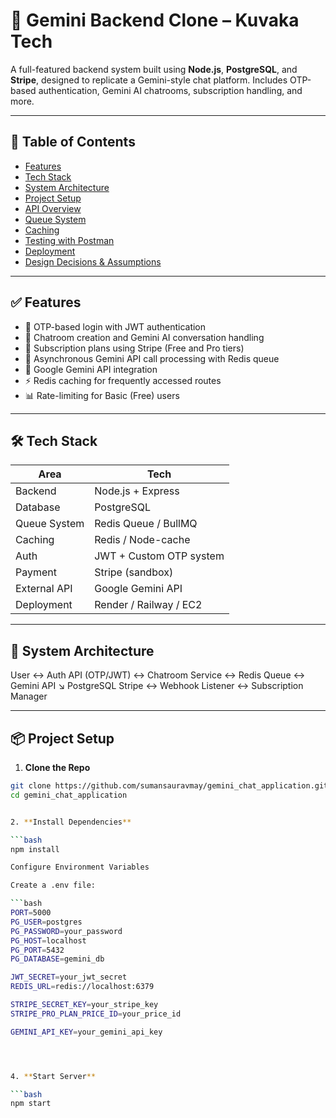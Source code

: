 # 🚀 Gemini Backend Clone – Kuvaka Tech

A full-featured backend system built using **Node.js**, **PostgreSQL**, and **Stripe**, designed to replicate a Gemini-style chat platform. Includes OTP-based authentication, Gemini AI chatrooms, subscription handling, and more.

---

## 📌 Table of Contents

- [Features](#features)
- [Tech Stack](#tech-stack)
- [System Architecture](#system-architecture)
- [Project Setup](#project-setup)
- [API Overview](#api-overview)
- [Queue System](#queue-system)
- [Caching](#caching)
- [Testing with Postman](#testing-with-postman)
- [Deployment](#deployment)
- [Design Decisions & Assumptions](#design-decisions--assumptions)

---

## ✅ Features

- 🔐 OTP-based login with JWT authentication
- 💬 Chatroom creation and Gemini AI conversation handling
- 🧾 Subscription plans using Stripe (Free and Pro tiers)
- 🔄 Asynchronous Gemini API call processing with Redis queue
- 🧠 Google Gemini API integration
- ⚡ Redis caching for frequently accessed routes
- 📊 Rate-limiting for Basic (Free) users

---

## 🛠 Tech Stack

| Area            | Tech                         |
|-----------------|------------------------------|
| Backend         | Node.js + Express            |
| Database        | PostgreSQL                   |
| Queue System    | Redis Queue / BullMQ         |
| Caching         | Redis / Node-cache           |
| Auth            | JWT + Custom OTP system      |
| Payment         | Stripe (sandbox)             |
| External API    | Google Gemini API            |
| Deployment      | Render / Railway / EC2       |

---

## 🧱 System Architecture

User ↔️ Auth API (OTP/JWT) ↔️ Chatroom Service ↔️ Redis Queue ↔️ Gemini API
↘️ PostgreSQL
Stripe ↔️ Webhook Listener ↔️ Subscription Manager

---

## 📦 Project Setup

1. **Clone the Repo**

```bash
git clone https://github.com/sumansauravmay/gemini_chat_application.git
cd gemini_chat_application


2. **Install Dependencies**

```bash
npm install

Configure Environment Variables

Create a .env file:

```bash
PORT=5000
PG_USER=postgres
PG_PASSWORD=your_password
PG_HOST=localhost
PG_PORT=5432
PG_DATABASE=gemini_db

JWT_SECRET=your_jwt_secret
REDIS_URL=redis://localhost:6379

STRIPE_SECRET_KEY=your_stripe_key
STRIPE_PRO_PLAN_PRICE_ID=your_price_id

GEMINI_API_KEY=your_gemini_api_key




4. **Start Server**

```bash
npm start



